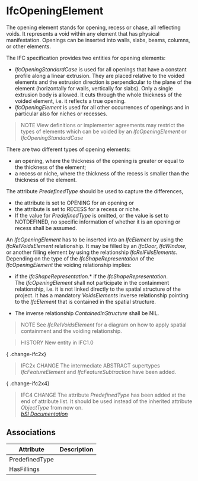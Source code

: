 IfcOpeningElement
=================
The opening element stands for opening, recess or chase, all reflecting voids.
It represents a void within any element that has physical manifestation.
Openings can be inserted into walls, slabs, beams, columns, or other elements.  
  
The IFC specification provides two entities for opening elements:  
  
* _IfcOpeningStandardCase_ is used for all openings that have a constant profile along a linear extrusion. They are placed relative to the voided elements and the extrusion direction is perpendicular to the plane of the element (horizontally for walls, vertically for slabs). Only a single extrusion body is allowed. It cuts through the whole thickness of the voided element, i.e. it reflects a true opening.  
* _IfcOpeningElement_ is used for all other occurrences of openings and in particular also for niches or recesses.  
  
> NOTE  View definitions or implementer agreements may restrict the types of
> elements which can be voided by an _IfcOpeningElement_ or
> _IfcOpeningStandardCase_  
  
There are two different types of opening elements:  
  
* an opening, where the thickness of the opening is greater or equal to the thickness of the element;  
* a recess or niche, where the thickness of the recess is smaller than the thickness of the element.  
  
The attribute _PredefinedType_ should be used to capture the differences,  
  
* the attribute is set to OPENING for an opening or  
* the attribute is set to RECESS for a recess or niche.  
* If the value for _PredefinedType_ is omitted, or the value is set to NOTDEFINED, no specific information of whether it is an opening or recess shall be assumed.  
  
An _IfcOpeningElement_ has to be inserted into an _IfcElement_ by using the
_IfcRelVoidsElement_ relationship. It may be filled by an _IfcDoor_,
_IfcWindow_, or another filling element by using the relationship
_IfcRelFillsElements_. Depending on the type of the _IfcShapeRepresentation_
of the _IfcOpeningElement_ the voiding relationship implies:  
  
* if the _IfcShapeRepresentation_.* if the _IfcShapeRepresentation_.  
The _IfcOpeningElement_ shall not participate in the containment relationship,
i.e. it is not linked directly to the spatial structure of the project. It has
a mandatory _VoidsElements_ inverse relationship pointing to the _IfcElement_
that is contained in the spatial structure.  
  
* The inverse relationship _ContainedInStructure_ shall be NIL.  
  
> NOTE  See _IfcRelVoidsElement_ for a diagram on how to apply spatial
> containment and the voiding relationship.  
  
> HISTORY  New entity in IFC1.0  
  
{ .change-ifc2x}  
> IFC2x CHANGE  The intermediate ABSTRACT supertypes _IfcFeatureElement_ and
> _IfcFeatureSubtraction_ have been added.  
  
{ .change-ifc2x4}  
> IFC4 CHANGE  The attribute _PredefinedType_ has been added at the end of
> attribute list. It should be used instead of the inherited attribute
> _ObjectType_ from now on.  
[ _bSI
Documentation_](https://standards.buildingsmart.org/IFC/DEV/IFC4_2/FINAL/HTML/schema/ifcproductextension/lexical/ifcopeningelement.htm)


Associations
------------
| Attribute      | Description   |
|----------------|---------------|
| PredefinedType |               |
| HasFillings    |               |

